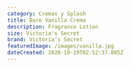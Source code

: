 ```yaml
---
category: Cremas y Splash
title: Bare Vanilla Crema
description: Fragrance Lotion
size: Victoria's Secret
brand: Victoria's Secret
featuredImage: /images/vanilla.jpg
dateCreated: 2020-10-19T02:52:37.885Z
---
```

